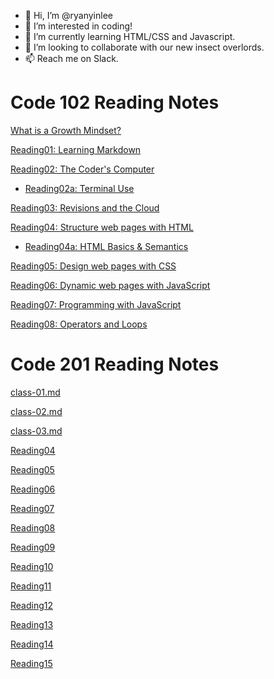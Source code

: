 - 👋 Hi, I’m @ryanyinlee
- 👀 I’m interested in coding!
- 🌱 I’m currently learning HTML/CSS and Javascript.
- 💞️ I’m looking to collaborate with our new insect overlords.
- 📫 Reach me on Slack.

# Code 102 Reading Notes

[What is a Growth Mindset?](growthmindset.md)

[Reading01: Learning Markdown](reading01.md)

[Reading02: The Coder's Computer](reading02.md)
- [Reading02a: Terminal Use](reading02a.html)

[Reading03: Revisions and the Cloud](reading03.md)

[Reading04: Structure web pages with HTML](reading04.md)
- [Reading04a: HTML Basics & Semantics](reading04a.md)

[Reading05: Design web pages with CSS](reading05.md)

[Reading06: Dynamic web pages with JavaScript](reading06.md)

[Reading07: Programming with JavaScript](reading07.md)

[Reading08: Operators and Loops](reading08.md)

# Code 201 Reading Notes

[class-01.md](class-01.md)

[class-02.md](class-02.md)

[class-03.md](class-03.md)

[Reading04](reading20104.md)

[Reading05](reading20105.md)

[Reading06](reading20106.md)

[Reading07](reading20107.md)

[Reading08](reading20108.md)

[Reading09](reading20109.md)

[Reading10](reading20110.md)

[Reading11](reading20111.md)

[Reading12](reading20112.md)

[Reading13](reading20113.md)

[Reading14](reading20114.md)

[Reading15](reading20115.md)



<!---
ryanyinlee/ryanyinlee is a ✨ special ✨ repository because its `README.md` (this file) appears on your GitHub profile.
You can click the Preview link to take a look at your changes.
--->
